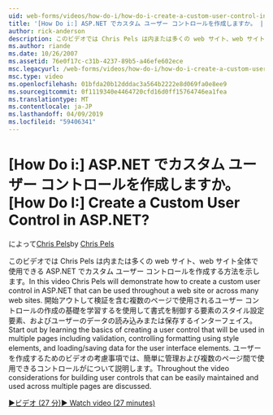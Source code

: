 ```yaml
---
uid: web-forms/videos/how-do-i/how-do-i-create-a-custom-user-control-in-aspnet
title: '[How Do i:] ASP.NET でカスタム ユーザー コントロールを作成しますか。 | Microsoft Docs'
author: rick-anderson
description: このビデオでは Chris Pels は内または多くの web サイト、web サイト全体で使用できる ASP.NET でカスタム ユーザー コントロールを作成する方法を示します。 Sta.
ms.author: riande
ms.date: 10/26/2007
ms.assetid: 76e0f17c-c31b-4237-89b5-a46efe602ece
msc.legacyurl: /web-forms/videos/how-do-i/how-do-i-create-a-custom-user-control-in-aspnet
msc.type: video
ms.openlocfilehash: 01bfda20b12dddac3a564b2222e8d069fa0e8ee9
ms.sourcegitcommit: 0f1119340e4464720cfd16d0ff15764746ea1fea
ms.translationtype: MT
ms.contentlocale: ja-JP
ms.lasthandoff: 04/09/2019
ms.locfileid: "59406341"
---
```

# <a name="how-do-i--create-a-custom-user-control-in-aspnet"></a><span data-ttu-id="ae56b-105">[How Do i:] ASP.NET でカスタム ユーザー コントロールを作成しますか。</span><span class="sxs-lookup"><span data-stu-id="ae56b-105">[How Do I:]  Create a Custom User Control in ASP.NET?</span></span>

<span data-ttu-id="ae56b-106">によって[Chris Pels](https://twitter.com/chrispels)</span><span class="sxs-lookup"><span data-stu-id="ae56b-106">by [Chris Pels](https://twitter.com/chrispels)</span></span>

<span data-ttu-id="ae56b-107">このビデオでは Chris Pels は内または多くの web サイト、web サイト全体で使用できる ASP.NET でカスタム ユーザー コントロールを作成する方法を示します。</span><span class="sxs-lookup"><span data-stu-id="ae56b-107">In this video Chris Pels will demonstrate how to create a custom user control in ASP.NET that can be used throughout a web site or across many web sites.</span></span> <span data-ttu-id="ae56b-108">開始アウトして検証を含む複数のページで使用されるユーザー コントロールの作成の基礎を学習するを使用して書式を制御する要素のスタイル設定要素、およびユーザーのデータの読み込みまたは保存するインターフェイス。</span><span class="sxs-lookup"><span data-stu-id="ae56b-108">Start out by learning the basics of creating a user control that will be used in multiple pages including validation, controlling formatting using style elements, and loading/saving data for the user interface elements.</span></span> <span data-ttu-id="ae56b-109">ユーザーを作成するためのビデオの考慮事項では、簡単に管理および複数のページ間で使用できるコントロールがについて説明します。</span><span class="sxs-lookup"><span data-stu-id="ae56b-109">Throughout the video considerations for building user controls that can be easily maintained and used across multiple pages are discussed.</span></span>

[<span data-ttu-id="ae56b-110">&#9654;ビデオ (27 分)</span><span class="sxs-lookup"><span data-stu-id="ae56b-110">&#9654; Watch video (27 minutes)</span></span>](https://channel9.msdn.com/Blogs/ASP-NET-Site-Videos/how-do-i-create-a-custom-user-control-in-aspnet)
